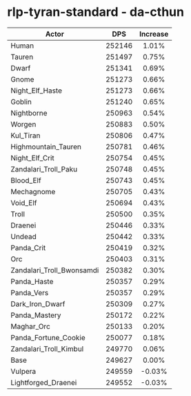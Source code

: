 # rlp-tyran-standard - da-cthun
| Actor | DPS | Increase |
|---|:---:|:---:|
|Human|252146|1.01%|
|Tauren|251497|0.75%|
|Dwarf|251341|0.69%|
|Gnome|251273|0.66%|
|Night_Elf_Haste|251273|0.66%|
|Goblin|251240|0.65%|
|Nightborne|250963|0.54%|
|Worgen|250883|0.50%|
|Kul_Tiran|250806|0.47%|
|Highmountain_Tauren|250781|0.46%|
|Night_Elf_Crit|250754|0.45%|
|Zandalari_Troll_Paku|250748|0.45%|
|Blood_Elf|250743|0.45%|
|Mechagnome|250705|0.43%|
|Void_Elf|250694|0.43%|
|Troll|250500|0.35%|
|Draenei|250446|0.33%|
|Undead|250442|0.33%|
|Panda_Crit|250419|0.32%|
|Orc|250403|0.31%|
|Zandalari_Troll_Bwonsamdi|250382|0.30%|
|Panda_Haste|250357|0.29%|
|Panda_Vers|250357|0.29%|
|Dark_Iron_Dwarf|250309|0.27%|
|Panda_Mastery|250172|0.22%|
|Maghar_Orc|250133|0.20%|
|Panda_Fortune_Cookie|250077|0.18%|
|Zandalari_Troll_Kimbul|249770|0.06%|
|Base|249627|0.00%|
|Vulpera|249559|-0.03%|
|Lightforged_Draenei|249552|-0.03%|

